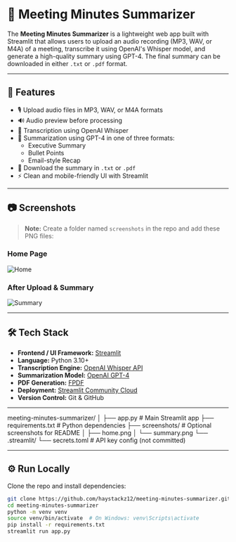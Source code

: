 # 📝 Meeting Minutes Summarizer

The **Meeting Minutes Summarizer** is a lightweight web app built with Streamlit that allows users to upload an audio recording (MP3, WAV, or M4A) of a meeting, transcribe it using OpenAI's Whisper model, and generate a high-quality summary using GPT-4. The final summary can be downloaded in either `.txt` or `.pdf` format.

---

## 🚀 Features

- 🎙 Upload audio files in MP3, WAV, or M4A formats
- 🔊 Audio preview before processing
- 🧠 Transcription using OpenAI Whisper
- 📝 Summarization using GPT-4 in one of three formats:
  - Executive Summary
  - Bullet Points
  - Email-style Recap
- 💾 Download the summary in `.txt` or `.pdf`
- ⚡ Clean and mobile-friendly UI with Streamlit

---

## 📷 Screenshots

> **Note:** Create a folder named `screenshots` in the repo and add these PNG files:

### Home Page  
![Home](screenshots/home.png)

### After Upload & Summary  
![Summary](screenshots/summary.png)

---

## 🛠 Tech Stack

- **Frontend / UI Framework:** [Streamlit](https://streamlit.io/)
- **Language:** Python 3.10+
- **Transcription Engine:** [OpenAI Whisper API](https://platform.openai.com/docs/guides/speech-to-text)
- **Summarization Model:** [OpenAI GPT-4](https://platform.openai.com/docs/guides/gpt)
- **PDF Generation:** [FPDF](https://py-pdf.github.io/fpdf2/)
- **Deployment:** [Streamlit Community Cloud](https://streamlit.io/cloud)
- **Version Control:** Git & GitHub

---

meeting-minutes-summarizer/
│
├── app.py                   # Main Streamlit app
├── requirements.txt         # Python dependencies
├── screenshots/             # Optional screenshots for README
│   ├── home.png
│   └── summary.png
└── .streamlit/
    └── secrets.toml         # API key config (not committed)

---

## ⚙️ Run Locally

Clone the repo and install dependencies:

```bash
git clone https://github.com/haystackz12/meeting-minutes-summarizer.git
cd meeting-minutes-summarizer
python -m venv venv
source venv/bin/activate  # On Windows: venv\Scripts\activate
pip install -r requirements.txt
streamlit run app.py

